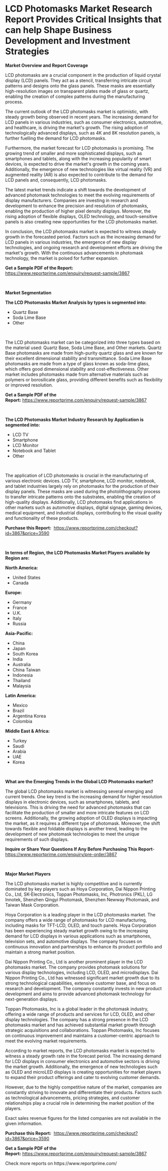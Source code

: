 <p><h1>LCD Photomasks Market Research Report Provides Critical Insights that can help Shape Business Development and Investment Strategies</h1></p><p><strong>Market Overview and Report Coverage</strong></p>
<p><p>LCD photomasks are a crucial component in the production of liquid crystal display (LCD) panels. They act as a stencil, transferring intricate circuit patterns and designs onto the glass panels. These masks are essentially high-resolution images on transparent plates made of glass or quartz, enabling the creation of complex patterns during the manufacturing process.</p><p>The current outlook of the LCD photomasks market is optimistic, with steady growth being observed in recent years. The increasing demand for LCD panels in various industries, such as consumer electronics, automotive, and healthcare, is driving the market's growth. The rising adoption of technologically advanced displays, such as 4K and 8K resolution panels, is further fuelling the demand for LCD photomasks.</p><p>Furthermore, the market forecast for LCD photomasks is promising. The growing trend of smaller and more sophisticated displays, such as smartphones and tablets, along with the increasing popularity of smart devices, is expected to drive the market's growth in the coming years. Additionally, the emergence of new technologies like virtual reality (VR) and augmented reality (AR) is also expected to contribute to the demand for LCD panels and, consequently, LCD photomasks.</p><p>The latest market trends indicate a shift towards the development of advanced photomask technologies to meet the evolving requirements of display manufacturers. Companies are investing in research and development to enhance the precision and resolution of photomasks, enabling the production of higher pixel density displays. Moreover, the rising adoption of flexible displays, OLED technology, and touch-sensitive panels is also creating new opportunities for the LCD photomasks market.</p><p>In conclusion, the LCD photomasks market is expected to witness steady growth in the forecasted period. Factors such as the increasing demand for LCD panels in various industries, the emergence of new display technologies, and ongoing research and development efforts are driving the market's growth. With the continuous advancements in photomask technology, the market is poised for further expansion.</p></p>
<p><strong>Get a Sample PDF of the Report:</strong> <a href="https://www.reportprime.com/enquiry/request-sample/3867">https://www.reportprime.com/enquiry/request-sample/3867</a></p>
<p>&nbsp;</p>
<p><strong>Market Segmentation</strong></p>
<p><strong>The LCD Photomasks Market Analysis by types is segmented into:</strong></p>
<p><ul><li>Quartz Base</li><li>Soda Lime Base</li><li>Other</li></ul></p>
<p>&nbsp;</p>
<p><p>The LCD photomasks market can be categorized into three types based on the material used: Quartz Base, Soda Lime Base, and Other markets. Quartz Base photomasks are made from high-purity quartz glass and are known for their excellent dimensional stability and transmittance. Soda Lime Base photomasks are made from a type of glass known as soda-lime glass, which offers good dimensional stability and cost-effectiveness. Other market includes photomasks made from alternative materials such as polymers or borosilicate glass, providing different benefits such as flexibility or improved resolution.</p></p>
<p><strong>Get a Sample PDF of the Report:</strong>&nbsp;<a href="https://www.reportprime.com/enquiry/request-sample/3867">https://www.reportprime.com/enquiry/request-sample/3867</a></p>
<p>&nbsp;</p>
<p><strong>The LCD Photomasks Market Industry Research by Application is segmented into:</strong></p>
<p><ul><li>LCD TV</li><li>Smartphone</li><li>LCD Monitor</li><li>Notebook and Tablet</li><li>Other</li></ul></p>
<p>&nbsp;</p>
<p><p>The application of LCD photomasks is crucial in the manufacturing of various electronic devices. LCD TV, smartphone, LCD monitor, notebook, and tablet industries largely rely on photomasks for the production of their display panels. These masks are used during the photolithography process to transfer intricate patterns onto the substrates, enabling the creation of high-quality displays. Additionally, LCD photomasks find applications in other markets such as automotive displays, digital signage, gaming devices, medical equipment, and industrial displays, contributing to the visual quality and functionality of these products.</p></p>
<p><strong>Purchase this Report:</strong>&nbsp; <a href="https://www.reportprime.com/checkout?id=3867&price=3590">https://www.reportprime.com/checkout?id=3867&price=3590</a></p>
<p>&nbsp;</p>
<p><strong>In terms of Region, the LCD Photomasks Market Players available by Region are:</strong></p>
<p>
    <p> <strong> North America: </strong>
        <ul>
            <li>United States</li>
            <li>Canada</li>
        </ul>
        </p> 
    <p> <strong> Europe: </strong>
        <ul>
            <li>Germany</li>
            <li>France</li>
            <li>U.K.</li>
            <li>Italy</li>
            <li>Russia</li>
        </ul>
        </p> 
    <p> <strong> Asia-Pacific: </strong>
        <ul>
            <li>China</li>
            <li>Japan</li>
            <li>South Korea</li>
            <li>India</li>
            <li>Australia</li>
            <li>China Taiwan</li>
            <li>Indonesia</li>
            <li>Thailand</li>
            <li>Malaysia</li>
        </ul>
        </p> 
    <p> <strong> Latin America: </strong>
        <ul>
            <li>Mexico</li>
            <li>Brazil</li>
            <li>Argentina Korea</li>
            <li>Colombia</li>
        </ul>
        </p> 
    <p> <strong> Middle East & Africa: </strong>
        <ul>
            <li>Turkey</li>
            <li>Saudi</li>
            <li>Arabia</li>
            <li>UAE</li>
            <li>Korea</li>
        </ul>
    </p>
    </p>
<p>&nbsp;</p>
<p><strong>What are the Emerging Trends in the Global LCD Photomasks market?</strong></p>
<p><p>The global LCD photomasks market is witnessing several emerging and current trends. One key trend is the increasing demand for higher resolution displays in electronic devices, such as smartphones, tablets, and televisions. This is driving the need for advanced photomasks that can facilitate the production of smaller and more intricate features on LCD screens. Additionally, the growing adoption of OLED displays is impacting the market, as it requires a different type of photomask. Moreover, the shift towards flexible and foldable displays is another trend, leading to the development of new photomask technologies to meet the unique requirements of such displays.</p></p>
<p><strong>Inquire or Share Your Questions If Any Before Purchasing This Report</strong>- <a href="https://www.reportprime.com/enquiry/pre-order/3867">https://www.reportprime.com/enquiry/pre-order/3867</a></p>
<p>&nbsp;</p>
<p><strong>Major Market Players</strong></p>
<p><p>The LCD photomasks market is highly competitive and is currently dominated by key players such as Hoya Corporation, Dai Nippon Printing Co., Ltd, SK-Electronics, Toppan Photomasks, Inc, Photronics (PKL), LG Innotek, Shenzhen Qingyi Photomask, Shenzhen Newway Photomask, and Taiwan Mask Corporation. </p><p>Hoya Corporation is a leading player in the LCD photomasks market. The company offers a wide range of photomasks for LCD manufacturing, including masks for TFT-LCD, OLED, and touch panels. Hoya Corporation has been experiencing steady market growth owing to the increasing demand for LCD displays in various applications such as smartphones, television sets, and automotive displays. The company focuses on continuous innovation and partnerships to enhance its product portfolio and maintain a strong market position. </p><p>Dai Nippon Printing Co., Ltd is another prominent player in the LCD photomasks market. The company provides photomask solutions for various display technologies, including LCD, OLED, and microdisplays. Dai Nippon Printing Co., Ltd has witnessed significant market growth due to its strong technological capabilities, extensive customer base, and focus on research and development. The company constantly invests in new product development and aims to provide advanced photomask technology for next-generation displays.</p><p>Toppan Photomasks, Inc is a global leader in the photomask industry, offering a wide range of products and services for LCD, OLED, and other display technologies. The company has a strong presence in the LCD photomasks market and has achieved substantial market growth through strategic acquisitions and collaborations. Toppan Photomasks, Inc focuses on continuous improvement and maintains a customer-centric approach to meet the evolving market requirements.</p><p>According to market reports, the LCD photomasks market is expected to witness a steady growth rate in the forecast period. The increasing demand for LCD displays in consumer electronics and automotive sectors is driving the market growth. Additionally, the emergence of new technologies such as OLED and microLED displays is creating opportunities for market players to expand their product offerings and cater to evolving customer demands.</p><p>However, due to the highly competitive nature of the market, companies are constantly striving to innovate and differentiate their products. Factors such as technological advancements, pricing strategies, and customer relationships play a crucial role in determining the market position of the players.</p><p>Exact sales revenue figures for the listed companies are not available in the given information.</p></p>
<p><strong>Purchase this Report:</strong>&nbsp;&nbsp;<a href="https://www.reportprime.com/checkout?id=3867&price=3590">https://www.reportprime.com/checkout?id=3867&price=3590</a></p>
<p></p>
<p><strong>Get a Sample PDF of the Report:</strong>&nbsp;<a href="https://www.reportprime.com/enquiry/request-sample/3867">https://www.reportprime.com/enquiry/request-sample/3867</a></p>
<p>Check more reports on https://www.reportprime.com/</p>